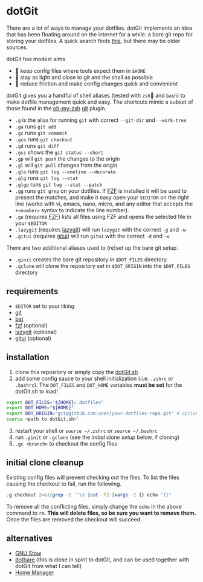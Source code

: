 # dotGit

There are a lot of ways to manage your dotfiles. dotGit implements an idea that has been floating around on the internet for a while: a bare git repo for storing your dotfiles. A quick search finds [this](https://news.ycombinator.com/item?id=11070797), but there may be older sources.

dotGit has modest aims
- 🏡 keep config files where tools expect them in `$HOME`
- 🐚 stay as light and close to git and the shell as possible
- 🚀 reduce friction and make config changes quick and convenient

dotGit gives you a handful of shell aliases (tested with `zsh`🐚 and `bash`) to make dotfile management quick and easy. The shortcuts mimic a subset of those found in the [oh-my-zsh](https://github.com/ohmyzsh/ohmyzsh) [git](https://github.com/ohmyzsh/ohmyzsh/tree/master/plugins/git) plugin.

- `.g` is the alias for running `git` with correct `--git-dir` and `--work-tree`
- `.ga` runs `git add`
- `.gc` runs `git commmit`
- `.gco` runs `git checkout`
- `.gd` runs `git diff`
- `.gss` shows the `git status --short`
- `.gp` will `git push` the changes to the origin
- `.gl` will `git pull` changes from the origin
- `.glo` runs `git log --oneline --decorate `
- `.glg` runs `git log --stat`
- `.glgp` runs `git log --stat --patch`
- `.gg` runs `git grep` on your dotfiles. If [FZF](https://github.com/junegunn/fzf) is installed it will be used to present the matches, and make it easy open your `$EDITOR` on the right line (works with vi, emacs, nano, micro, and any editor that accepts the `+<number>` syntax to indicate the line number).
- `.ge` (requires [FZF](https://github.com/junegunn/fzf)) lists all files using FZF and opens the selected file in your  `$EDITOR`
- `.lazygit` (requires [lazygit](https://github.com/jesseduffield/lazygit)) will run `lazygit` with the correct `-g` and `-w`
- `.gitui` (requires [gitui](https://github.com/extrawurst/gitui)) will run `gitui` with the correct `-d` and `-w`

There are two additional aliases used to (re)set up the bare git setup.
- `.ginit` creates the bare git repository in `$DOT_FILES` directory.
- `.gclone` will clone the repository set in `$DOT_ORIGIN` into the `$DOT_FILES` directory

## requirements

- `EDITOR` set to your liking 
- [git](https://git-scm.com/)
- [bat](https://github.com/sharkdp/bat)
- [fzf](https://github.com/junegunn/fzf) (optional)
- [lazygit](https://github.com/jesseduffield/lazygit) (optional)
- [gitui](https://github.com/extrawurst/gitui) (optional)

## installation

1. clone this repository or simply copy the [dotGit.sh](./dotGit.sh)
2. add some config sauce to your shell initialization (.i.e. `.zshrc` or `.bashrc`). The `DOT_FILES` and `DOT_HOME` variables **must be set** for the dotGit.sh to load!
  ```bash
  export DOT_FILES="${HOME}/.dotfiles"
  export DOT_HOME="${HOME}"
  export DOT_ORIGIN="git@github.com:user/your-dotfiles-repo.git" # optional
  source <path to dotGit.sh>`
  ```
3. restart your shell or `source ~/.zshrc` or `source ~/.bashrc`
4. run `.ginit` or `.gclone` (see the *initial clone setup* below, if cloning)
5. `.gc <branch>` to checkout the config files


## initial clone cleanup

Existing config files will prevent checking out the files. To list the files causing the checkout to fail, run the following.

```bash
.g checkout 2>&1|grep -E '^\s'|cut -f2-|xargs -I {} echo "{}"
```

To remove all the conflicting files, simply change the `echo` in the above command to `rm`. **This will delete files, so be sure you want to remove them.** Once the files are removed the checkout will succeed.


## alternatives

- [GNU Stow](https://www.gnu.org/software/stow)
- [dotbare](https://github.com/kazhala/dotbare) (this is close in spirit to dotGit, and can be used together with dotGit from what I can tell)
- [Home Manager](https://github.com/nix-community/home-manager)
